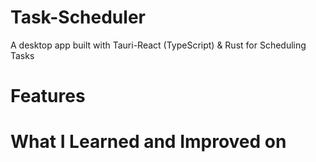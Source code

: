 # Task-Scheduler

A desktop app built with Tauri-React (TypeScript) & Rust for Scheduling Tasks

# Features

# What I Learned and Improved on
